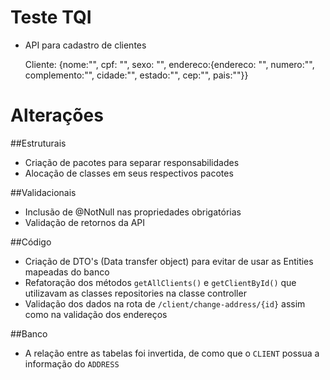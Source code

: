 # Teste TQI

- API para cadastro de clientes


  	Cliente: {nome:"", cpf: "", sexo: "", endereco:{endereco: "", numero:"", complemento:"", cidade:"", estado:"", cep:"", pais:""}}
  	
  	
# Alterações

##Estruturais

- Criação de pacotes para separar responsabilidades
- Alocação de classes em seus respectivos pacotes

##Validacionais

- Inclusão de @NotNull nas propriedades obrigatórias
- Validação de retornos da API

##Código

- Criação de DTO's (Data transfer object) para evitar de usar as Entities mapeadas do banco
- Refatoração dos métodos `getAllClients()` e `getClientById()` que utilizavam as classes repositories na classe controller
- Validação dos dados na rota de `/client/change-address/{id}` assim como na validação dos endereços

##Banco

- A relação entre as tabelas foi invertida, de como que o `CLIENT` possua a informação do `ADDRESS` 
